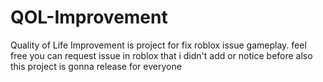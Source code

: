 # QOL-Improvement
Quality of Life Improvement is project for fix roblox issue gameplay.
feel free you can request issue in roblox that i didn't add or notice before
also this project is gonna release for everyone